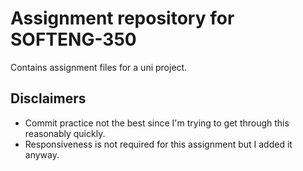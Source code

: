 # Assignment repository for SOFTENG-350

Contains assignment files for a uni project. 

## Disclaimers

- Commit practice not the best since I'm trying to get through this reasonably quickly.
- Responsiveness is not required for this assignment but I added it anyway.
